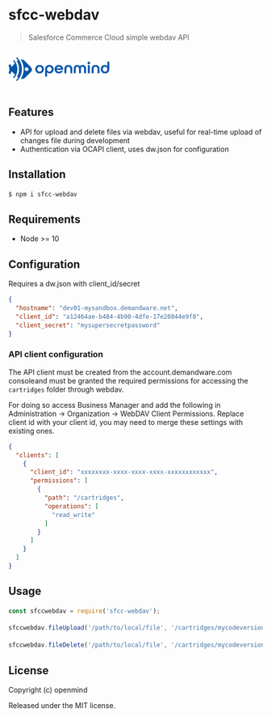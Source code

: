 # sfcc-webdav

>  Salesforce Commerce Cloud simple webdav API

<div>
	<br>
	<a href="https://openmindonline.it" target="_blank"><img width="200" src="openmind.svg" alt="openmind"></a>
	<br>
	<br>
</div>

## Features

* API for upload and delete files via webdav, useful for real-time upload of changes file during development
* Authentication via OCAPI client, uses dw.json for configuration

## Installation

```bash
$ npm i sfcc-webdav
```

## Requirements
* Node >= 10

## Configuration

Requires a dw.json with client_id/secret

```json
{
  "hostname": "dev01-mysandbox.demandware.net",
  "client_id": "a12464ae-b484-4b90-4dfe-17e20844e9f0",
  "client_secret": "mysupersecretpassword"
}
```

### API client configuration

The API client must be created from the account.demandware.com consoleand must be granted the required permissions for accessing the `cartridges` folder through webdav.

For doing so access Business Manager and add the following in Administration -> Organization -> WebDAV Client Permissions. Replace client id with your client id, you may need to merge these settings with existing ones.

```json
{
  "clients": [
    {
      "client_id": "xxxxxxxx-xxxx-xxxx-xxxx-xxxxxxxxxxxx",
      "permissions": [
        {
          "path": "/cartridges",
          "operations": [
            "read_write"
          ]
        }
      ]
    }
  ]
}
```

## Usage

```javascript
const sfccwebdav = require('sfcc-webdav');

sfccwebdav.fileUpload('/path/to/local/file', '/cartridges/mycodeversion/app_storefront/cartridge/static/filetoupload');

sfccwebdav.fileDelete('/path/to/local/file', '/cartridges/mycodeversion/app_storefront/cartridge/static/filetodelete');
```


## License

Copyright (c) openmind

Released under the MIT license.